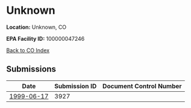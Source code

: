 # Unknown

**Location:** Unknown, CO

**EPA Facility ID:** 100000047246

[Back to CO Index](../../index.md)

## Submissions

| Date | Submission ID | Document Control Number |
|------|--------------|-------------------------|
| [1999-06-17](submissions/3927.md) | 3927 |  |
